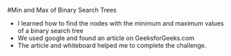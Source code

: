 #Min and Max of Binary Search Trees

- I learned how to find the nodes with the minimum and maximum values of a binary search tree
- We used google and found an article on GeeksforGeeks.com
- The article and whiteboard helped me to complete the challenge.